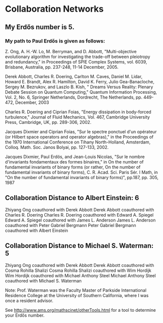 # Collaboration Networks

## My Erdős number is 5.

### My path to Paul Erdős is given as follows:
Z. Ong, A. H.-W. Lo, M. Berryman, and D. Abbott, "Multi-objective evolutionary algorithm for investigating the trade-off between pleiotropy and redundancy," in Proceedings of SPIE Complex Systems, vol. 6039, Brisbane, Australia, pp. 237-248, 11-14 December, 2005.

 

Derek Abbott, Charles R. Doering, Carlton M. Caves, Daniel M. Lidar, Howard E. Brandt, Alex R. Hamilton, David K. Ferry, Julio Gea-Banacloche, Sergey M. Bezrukov, and Laszlo B. Kish, " Dreams Versus Reality: Plenary Debate Session on Quantum Computing," Quantum Information Processing, Vol. 2, No. 6, Springer Netherlands, Dordrecht, The Netherlands, pp. 449-472, December, 2003

 

Charles R. Doering and Ciprian Foias, "Energy dissipation in body-forced turbulence," Journal of Fluid Mechanics, Vol. 467, Cambridge University Press, Cambridge, UK, pp. 289-306, 2002.



Jacques Dixmier and Ciprian Foias, "Sur le spectre ponctuel d'un opérateur (or Hilbert space operators and operator algebras)," in the Proceedings of the 1970 International Conference on Tihany North-Holland, Amsterdam, Colloq. Math. Soc. Janos Bolyai, pp. 127-133, 2002. 
 

Jacques Dixmier, Paul Erdös, and Jean-Louis Nicolas, "Sur le nombre d'invariants fondamentaux des formes binaires," in On the number of fundamental invariants of binary forms (or rather, On the number of fundamental invariants of binary forms), C. R. Acad. Sci. Paris Sér. I Math, in "On the number of fundamental invariants of binary forms)", pp.187, pp. 305, 1987






## Collaboration Distance to Albert Einstein: 6
Zhiyang Ong coauthored with Derek Abbott
Derek Abbott coauthored with Charles R. Doering
Charles R. Doering coauthored with Edward A. Spiegel
Edward A. Spiegel coauthored with James L. Anderson
James L. Anderson coauthored with Peter Gabriel Bergmann
Peter Gabriel Bergmann coauthored with Albert Einstein





## Collaboration Distance to Michael S. Waterman: 5
Zhiyang Ong coauthored with Derek Abbott
Derek Abbott coauthored with Cosma Rohilla Shalizi
Cosma Rohilla Shalizi coauthored with Wim Hordijk
Wim Hordijk coauthored with Michael Anthony Steel
Michael Anthony Steel coauthored with Michael S. Waterman

Note: Prof. Waterman was the Faculty Master of Parkside International Residence College at the University of Southern California, where I was once a resident advisor.



See http://www.ams.org/mathscinet/otherTools.html for a tool to determine your Erdős number.